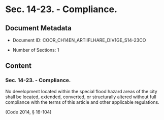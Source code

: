 # Sec. 14-23. - Compliance.

## Document Metadata

- Document ID: COOR_CH14EN_ARTIIFLHARE_DIV1GE_S14-23CO

- Number of Sections: 1


## Content

### Sec. 14-23. - Compliance.

No development located within the special flood hazard areas of the city shall be
located, extended, converted, or structurally altered without full compliance with
the terms of this article and other applicable regulations.


(Code 2014, § 16-104)

